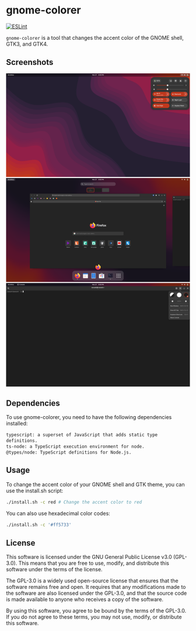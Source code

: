 # gnome-colorer
[![ESLint](https://github.com/nanashi-1/gnome-colorer/actions/workflows/eslint.yml/badge.svg)](https://github.com/nanashi-1/gnome-colorer/actions/workflows/eslint.yml)

`gnome-colorer` is a tool that changes the accent color of the GNOME shell, GTK3, and GTK4.

## Screenshots

![Shell Screenshot 1](screenshots/shell1.png)
![Shell Screenshot 2](screenshots/shell2.png)
![GTK Screenshot](screenshots/gtk.png)

## Dependencies

To use gnome-colorer, you need to have the following dependencies installed:

    typescript: a superset of JavaScript that adds static type definitions.
    ts-node: a TypeScript execution environment for node.
    @types/node: TypeScript definitions for Node.js.

## Usage

To change the accent color of your GNOME shell and GTK theme, you can use the install.sh script:

```sh
./install.sh -c red # Change the accent color to red
```

You can also use hexadecimal color codes:

```sh
./install.sh -c '#ff5733'
```

## License

This software is licensed under the GNU General Public License v3.0 (GPL-3.0). This means that you are free to use, modify, and distribute this software under the terms of the license.

The GPL-3.0 is a widely used open-source license that ensures that the software remains free and open. It requires that any modifications made to the software are also licensed under the GPL-3.0, and that the source code is made available to anyone who receives a copy of the software.

By using this software, you agree to be bound by the terms of the GPL-3.0. If you do not agree to these terms, you may not use, modify, or distribute this software.
